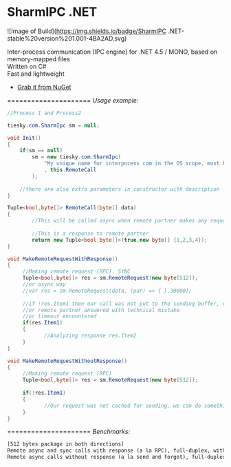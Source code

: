 **SharmIPC .NET**
=====================
![Image of Build](https://img.shields.io/badge/SharmIPC .NET-stable%20version%201.001-4BA2AD.svg)

Inter-process communication (IPC engine) for .NET 4.5 / MONO, based on memory-mapped files
<br>Written on C#
<br>Fast and lightweight
- <a href = 'https://www.nuget.org/packages/SharmIPC/'  target='_blank'>Grab it from NuGet</a>

=====================
*Usage example:*

```C#
//Process 1 and Process2

tiesky.com.SharmIpc sm = null;

void Init()
{
	if(sm == null)
	  	sm = new tiesky.com.SharmIpc(
		  	"My unique name for interpocess com in the OS scope, must be the same for both processes"
		  	, this.RemoteCall
	  	);
  	
  	//there are also extra parameters in constructor with description
}

Tuple<bool,byte[]> RemoteCall(byte[] data)
{
		//This will be called async when remote partner makes any request
		
		//This is a response to remote partner
		return new Tuple<bool,byte[]>(true,new byte[] {1,2,3,4});	
}

void MakeRemoteRequestWithResponse()
{
	 //Making remote request (RPC). SYNC
	 Tuple<bool,byte[]> res = sm.RemoteRequest(new byte[512]);
	 //or async way
	 //var res = sm.RemoteRequest(data, (par) => { },30000);
	 
	 //if !res.Item1 then our call was not put to the sending buffer, due to its threshold limitation
	 //or remote partner answered with technical mistake
	 //or timeout encountered
	 if(res.Item1)
	 {
	 		//Analyzing response res.Item2
	 }
}

void MakeRemoteRequestWithoutResponse()
{
	 //Making remote request (RPC)
	 Tuple<bool,byte[]> res = sm.RemoteRequest(new byte[512]);
	 
	 if(!res.Item1)
	 {
	 		//Our request was not cached for sending, we can do something
	 }
}

```
=====================
*Benchmarks:*
```txt
[512 bytes package in both directions]
Remote async and sync calls with response (a la RPC), full-duplex, with the speed of 20MB/s.
Remote async calls without response (a la send and forget), full-duplex, with the speed of 80MB/s.
```
